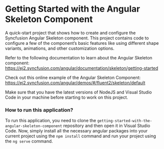# Getting Started with the Angular Skeleton Component
A quick-start project that shows how to create and configure the Syncfusion Angular Skeleton component. This project contains code to configure a few of the component’s basic features like using different shape variants, animations, and other customization options.
 
Refer to the following documentation to learn about the Angular Skeleton component: 
https://ej2.syncfusion.com/angular/documentation/skeleton/getting-started

Check out this online example of the Angular Skeleton Component:
https://ej2.syncfusion.com/angular/demos/#/fluent2/skeleton/default

Make sure that you have the latest versions of NodeJS and Visual Studio Code in your machine before starting to work on this project.

### How to run this application?
To run this application, you need to clone the `getting-started-with-the-angular-skeleton-component` repository and then open it in Visual Studio Code. Now, simply install all the necessary angular packages into your current project using the `npm install` command and run your project using the `ng serve` command.
